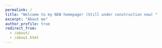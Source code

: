 ```yaml
---
permalink: /
title: "Welcome to my NEW homepage! (Still under construction now) "
excerpt: "About me"
author_profile: true
redirect_from: 
  - /about/
  - /about.html
---
```

